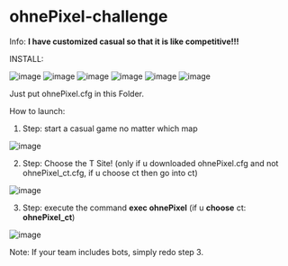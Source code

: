 # ohnePixel-challenge

Info: **I have customized casual so that it is like competitive!!!**


INSTALL:

![image](https://github.com/user-attachments/assets/0281b3b2-56db-40da-9226-842fa293e6a3)
![image](https://github.com/user-attachments/assets/6b47aad5-0c01-4b2b-ab7d-09ed797ed56a)
![image](https://github.com/user-attachments/assets/b71655cb-8bca-4b9f-a4c8-ed5d53486c7a)
![image](https://github.com/user-attachments/assets/2cf91c39-6aa1-4a9e-bbfc-3359d803c19c)
![image](https://github.com/user-attachments/assets/36ede536-b8bb-4615-94fb-8a753af50a29)
![image](https://github.com/user-attachments/assets/5a6620b1-4ee6-4109-aca7-a51ffe0e6934)

Just put ohnePixel.cfg in this Folder.




How to launch:

1. Step: start a casual game no matter which map


![image](https://github.com/user-attachments/assets/f40c32d0-9cb7-4368-ab95-6b47367e3328)


2. Step: Choose the T Site! (only if u downloaded ohnePixel.cfg and not ohnePixel_ct.cfg, if u choose ct then go into ct)

![image](https://github.com/user-attachments/assets/f8463ded-3877-4d44-a2b0-653fb18e4293)


3. Step: execute the command **exec ohnePixel** (if u **choose** ct: **ohnePixel_ct**)

![image](https://github.com/user-attachments/assets/39fdc0d0-499f-46ce-9ae0-6f0521d12390)



Note: If your team includes bots, simply redo step 3.




